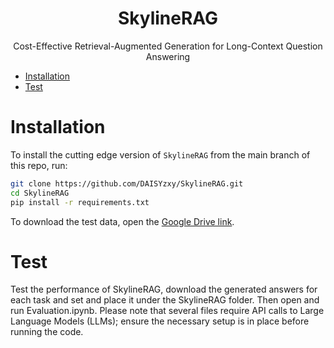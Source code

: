 <div align="center">
<h1>SkylineRAG</h1>

Cost-Effective Retrieval-Augmented Generation for Long-Context Question Answering

</div>



<!-- - [Introduction](#Introduction) -->
- [Installation](#Installation)
- [Test](#Test)


# Installation
To install the cutting edge version of `SkylineRAG` from the main branch of this repo, run:
```bash
git clone https://github.com/DAISYzxy/SkylineRAG.git
cd SkylineRAG
pip install -r requirements.txt
```
To download the test data, open the [Google Drive link](https://drive.google.com/drive/folders/1umL3g2OSqr3NA2bzO-BZ38CC562FsI0b?usp=sharing).




# Test
Test the performance of SkylineRAG, download the generated answers for each task and set and place it under the SkylineRAG folder. Then open and run Evaluation.ipynb. Please note that several files require API calls to Large Language Models (LLMs); ensure the necessary setup is in place before running the code.
